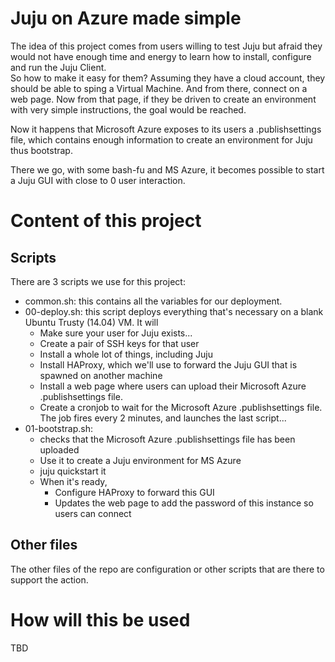# Juju on Azure made simple

The idea of this project comes from users willing to test Juju but afraid they would not have enough time and energy to learn how to install, configure and run the Juju Client.  
So how to make it easy for them? Assuming they have a cloud account, they should be able to sping a Virtual Machine. And from there, connect on a web page. Now from that page, if they be driven to create an environment with very simple instructions, the goal would be reached. 

Now it happens that Microsoft Azure exposes to its users a .publishsettings file, which contains enough information to create an environment for Juju thus bootstrap.  

There we go, with some bash-fu and MS Azure, it becomes possible to start a Juju GUI with close to 0 user interaction. 

# Content of this project
## Scripts

There are 3 scripts we use for this project: 

- common.sh: this contains all the variables for our deployment.
- 00-deploy.sh: this script deploys everything that's necessary on a blank Ubuntu Trusty (14.04) VM. It will
	- Make sure your user for Juju exists...
	- Create a pair of SSH keys for that user
	- Install a whole lot of things, including Juju
	- Install HAProxy, which we'll use to forward the Juju GUI that is spawned on another machine
	- Install a web page where users can upload their Microsoft Azure .publishsettings file. 
	- Create a cronjob to wait for the Microsoft Azure .publishsettings file. The job fires every 2 minutes, and launches the last script...
- 01-bootstrap.sh: 
	- checks that the Microsoft Azure .publishsettings file has been uploaded
	- Use it to create a Juju environment for MS Azure
	- juju quickstart it
	- When it's ready, 
		- Configure HAProxy to forward this GUI
		- Updates the web page to add the password of this instance so users can connect

## Other files

The other files of the repo are configuration or other scripts that are there to support the action. 

# How will this be used

TBD

